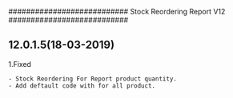 ###########################
Stock Reordering Report V12
###########################

12.0.1.5(18-03-2019)
--------------------

1.Fixed

	- Stock Reordering For Report product quantity.
	- Add deftault code with for all product.